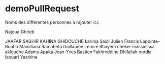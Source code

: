 # demoPullRequest


Noms des différentes personnes à rajouter ici:



Najoua Ghrieb

JAAFAR SAGHIR
KAHINA GHIDOUCHE
karima Saidi
Julien
Francis Lapointe-Boutin
Mamitiana Ramahefa
Guillaume Lemire
Rhayem cheker
massinissa aklouche
Adams Apaka
Jean-Yves Bastien
Fakhreddine Dhifallah
ourdia laouari
Yasmine






